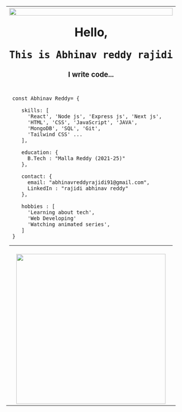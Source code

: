 <table>
  <tr>
    <th colspan="2">
    <img width="100%" align="right" src="https://raw.githubusercontent.com/Sutil/Sutil/2b2fad3bf54522bb30c8c170591fc68ff51b69e6/github-contribution-grid-snake2.svg">
    <h1 align="center">Hello, <pre>This is Abhinav reddy rajidi</pre></h1>
    <h3 align="center">I write code...</h3>
  </th>
  </tr>
  <tr>
    <td colspan="2">
      

     
  </td>
  </tr>
  <tr>
    <td width="">

     const Abhinav Reddy= {
      
        skills: [
          'React', 'Node js', 'Express js', 'Next js', 
          'HTML', 'CSS', 'JavaScript', 'JAVA',
          'MongoDB', 'SQL', 'Git', 
          'Tailwind CSS' ...
        ],
        
        education: {
          B.Tech : "Malla Reddy (2021-25)"
        },
        
        contact: {
          email: "abhinavreddyrajidi91@gmail.com",
          LinkedIn : "rajidi abhinav reddy"
        },
        
        hobbies : [
          'Learning about tech', 
          'Web Developing' 
          'Watching animated series', 
        ]
     }

---
 
  <tr>
    <td align="center">
        <img src="https://64.media.tumblr.com/d49419c0d1bd888939252a3277d54295/5ad83a192c0f9455-9c/s500x750/f40a14dfbf1c0af07c247f71651d703ea0651b79.gif" width="400px">
      <br>
<!--       Hello Buddy! checkout my repos below. -->
  </tr>
</table>

